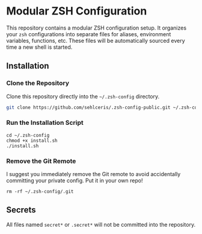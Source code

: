 # Modular ZSH Configuration

This repository contains a modular ZSH configuration setup. It organizes your `zsh` configurations into separate files for aliases, environment variables, functions, etc. These files will be automatically sourced every time a new shell is started.

## Installation

### Clone the Repository

Clone this repository directly into the `~/.zsh-config` directory.

```bash
git clone https://github.com/sehlceris/.zsh-config-public.git ~/.zsh-config
```

### Run the Installation Script

```shell
cd ~/.zsh-config
chmod +x install.sh
./install.sh
```

### Remove the Git Remote

I suggest you immediately remove the Git remote to avoid accidentally committing your private config. Put it in your own repo!

```shell
rm -rf ~/.zsh-config/.git 
```

## Secrets

All files named `secret*` or `.secret*` will not be committed into the repository.
